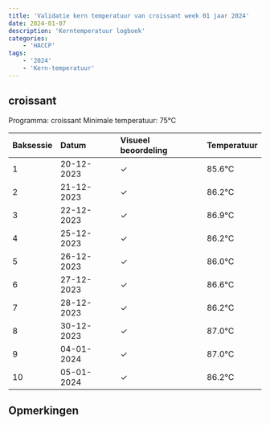 ```yaml
---
title: 'Validatie kern temperatuur van croissant week 01 jaar 2024'
date: 2024-01-07
description: 'Kerntemperatuur logboek'
categories:
    - 'HACCP'
tags:
    - '2024'
    - 'Kern-temperatuur'
---
```


## croissant

Programma: croissant
Minimale temperatuur: 75°C

| Baksessie | Datum | Visueel beoordeling | Temperatuur |
|:---|:---|:---|:---|
| 1 | 20-12-2023 | &check; | 85.6°C |
| 2 | 21-12-2023 | &check; | 86.2°C |
| 3 | 22-12-2023 | &check; | 86.9°C |
| 4 | 25-12-2023 | &check; | 86.2°C |
| 5 | 26-12-2023 | &check; | 86.0°C |
| 6 | 27-12-2023 | &check; | 86.6°C |
| 7 | 28-12-2023 | &check; | 86.2°C |
| 8 | 30-12-2023 | &check; | 87.0°C |
| 9 | 04-01-2024 | &check; | 87.0°C |
| 10 | 05-01-2024 | &check; | 86.2°C |

## Opmerkingen


